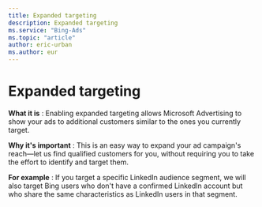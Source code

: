 ```yaml
---
title: Expanded targeting
description: Expanded targeting
ms.service: "Bing-Ads"
ms.topic: "article"
author: eric-urban
ms.author: eur
---
```


# Expanded targeting

**What it is** : Enabling expanded targeting allows Microsoft Advertising to show your ads to additional customers similar to the ones you currently target.

**Why it's important** : This is an easy way to expand your ad campaign's reach—let us find qualified customers for you, without requiring you to take the effort to identify and target them.

**For example** :  If you target a specific LinkedIn audience segment, we will also target Bing users who don't have a confirmed LinkedIn account but who share the same characteristics as LinkedIn users in that segment.


